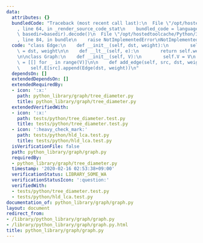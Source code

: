 ```yaml
---
data:
  attributes: {}
  bundledCode: "Traceback (most recent call last):\n  File \"/opt/hostedtoolcache/Python/3.8.5/x64/lib/python3.8/site-packages/onlinejudge_verify/documentation/build.py\"\
    , line 64, in _render_source_code_stat\n    bundled_code = language.bundle(stat.path,\
    \ basedir=basedir).decode()\n  File \"/opt/hostedtoolcache/Python/3.8.5/x64/lib/python3.8/site-packages/onlinejudge_verify/languages/python.py\"\
    , line 84, in bundle\n    raise NotImplementedError\nNotImplementedError\n"
  code: "class Edge:\n    def __init__(self, dst, weight):\n        self.dst, self.weight\
    \ = dst, weight\n\n    def __lt__(self, e):\n        return self.weight > e.weight\n\
    \n\nclass Graph:\n    def __init__(self, V):\n        self.V = V\n        self.E\
    \ = [[] for _ in range(V)]\n\n    def add_edge(self, src, dst, weight):\n    \
    \    self.E[src].append(Edge(dst, weight))\n"
  dependsOn: []
  extendedDependsOn: []
  extendedRequiredBy:
  - icon: ':x:'
    path: python_library/graph/tree_diameter.py
    title: python_library/graph/tree_diameter.py
  extendedVerifiedWith:
  - icon: ':x:'
    path: tests/python/tree_diameter.test.py
    title: tests/python/tree_diameter.test.py
  - icon: ':heavy_check_mark:'
    path: tests/python/hld_lca.test.py
    title: tests/python/hld_lca.test.py
  isVerificationFile: false
  path: python_library/graph/graph.py
  requiredBy:
  - python_library/graph/tree_diameter.py
  timestamp: '2020-02-16 02:53:38+09:00'
  verificationStatus: LIBRARY_SOME_WA
  verificationStatusIcon: ':question:'
  verifiedWith:
  - tests/python/tree_diameter.test.py
  - tests/python/hld_lca.test.py
documentation_of: python_library/graph/graph.py
layout: document
redirect_from:
- /library/python_library/graph/graph.py
- /library/python_library/graph/graph.py.html
title: python_library/graph/graph.py
---
```

